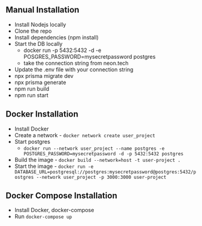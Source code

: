 ## Manual Installation
 - Install Nodejs locally
 - Clone the repo
 - Install dependencies (npm install)
 - Start the DB locally
    - docker run -p 5432:5432 -d -e POSGRES_PASSWORD=mysecretpassword postgres
    - take the connection string from neon.tech
 - Update the .env file with your connection string
 - npx prisma migrate dev
 - npx prisma generate
 - npm run build
 - npm run start

## Docker Installation
 - Install Docker
 - Create a network - `docker network create user_project`
 - Start postgres
    - `docker run --network user_project --name postgres -e POSTGRES_PASSWORD=mysecretpassword -d -p 5432:5432 postgres`
 - Build the image - `docker build --network=host -t user-project .`
 - Start the image - `docker run -e DATABASE_URL=postgresql://postgres:mysecretpassword@postgres:5432/postgres --network user_project -p 3000:3000 user-project`

## Docker Compose Installation
 - Install Docker, docker-compose
 - Run `docker-compose up`